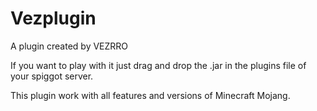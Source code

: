 # Vezplugin
 A plugin created by VEZRRO

 If you want to play with it just drag and drop the .jar in the plugins file of your spiggot server.

 This plugin work with all features and versions of Minecraft Mojang.
